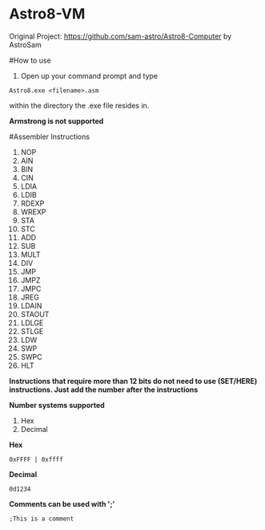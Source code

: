 # Astro8-VM
 Original Project: https://github.com/sam-astro/Astro8-Computer by AstroSam  
 
#How to use
 1. Open up your command prompt and type
 ```
 Astro8.exe <filename>.asm
 ```
 within the directory the .exe file resides in.  
 
 **Armstrong is not supported**  
 
#Assembler Instructions
 1. NOP
 2. AIN
 3. BIN
 4. CIN
 5. LDIA
 6. LDIB
 7. RDEXP
 8. WREXP
 9. STA
 10. STC
 11. ADD
 12. SUB
 13. MULT
 14. DIV
 15. JMP
 16. JMPZ
 17. JMPC
 18. JREG
 19. LDAIN
 20. STAOUT
 21. LDLGE
 22. STLGE
 23. LDW
 24. SWP 
 25. SWPC
 26. HLT  
 
 **Instructions that require more than 12 bits do not need to use (SET/HERE) instructions. Just add the number after the instructions**  
 
 **Number systems supported**
 1. Hex
 2. Decimal
 
 **Hex**
 ```
 0xFFFF | 0xffff
 ```
 
 **Decimal**
 ```
 0d1234
 ```
 
 **Comments can be used with ';'**
 ```
 ;This is a comment
 ```
 
 
 
